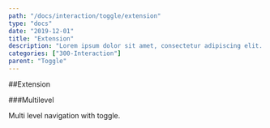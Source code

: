 ```yaml
---
path: "/docs/interaction/toggle/extension"
type: "docs"
date: "2019-12-01"
title: "Extension"
description: "Lorem ipsum dolor sit amet, consectetur adipiscing elit. Nunc tempus laoreet leo sit amet iaculis."
categories: ["300-Interaction"]
parent: "Toggle"
---
```


##Extension

###Multilevel

Multi level navigation with toggle.

<demo>
  <demovanilla src="demos/inline/demos/toggle/multilevel">
  </demovanilla>
</demo>
